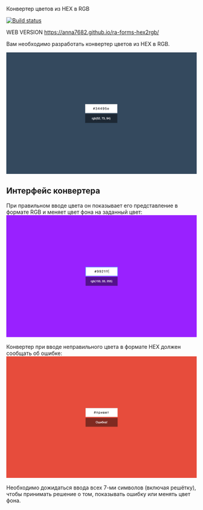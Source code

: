 Конвертер цветов из HEX в RGB

[![Build status](https://ci.appveyor.com/api/projects/status/bb91emxa18bt7f2w?svg=true)](https://ci.appveyor.com/project/Anna7682/ra-forms-hex2rgb)

WEB VERSION https://anna7682.github.io/ra-forms-hex2rgb/

Вам необходимо разработать конвертер цветов из HEX в RGB.

![Конвертер цветов](./assets/preview.png)

## Интерфейс конвертера

При правильном вводе цвета он показывает его представление в формате RGB и меняет цвет фона на заданный цвет:
![Цвет](./assets/color.png)

Конвертер при вводе неправильного цвета в формате HEX должен сообщать об ошибке:
![Ошибка](./assets/error.png)

Необходимо дожидаться ввода всех 7-ми символов (включая решётку), чтобы принимать решение о том, показывать ошибку или менять цвет фона.
